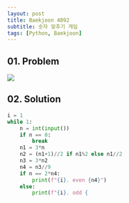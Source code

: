 ```yaml
---
layout: post
title: Baekjoon 4892
subtitle: 숫자 맞추기 게임
tags: [Python, Baekjoon]
---
```


## 01. Problem

<img src="https://github.com/WoojinJeonkr/WoojinJeonkr.github.io/blob/main/assets/images/post_image/baekjoon/baekjoon_4892.png?raw=true">

## 02. Solution

```Python
i = 1
while 1:
    n = int(input())
    if n == 0:
        break
    n1 = 3*n
    n2 = (n1+1)//2 if n1%2 else n1//2
    n3 = 3*n2
    n4 = n3//9
    if n == 2*n4:
        print(f"{i}. even {n4}")
    else:
        print(f"{i}. odd {
```
